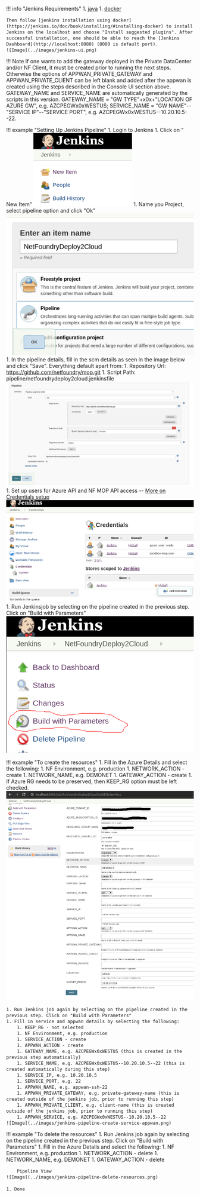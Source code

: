 !!! info "Jenkins Requirements"
    1. [java](https://jenkins.io/doc/administration/requirements/java/)
    1. [docker](https://docs.docker.com/get-docker/)

    Then follow [jenkins installation using docker](https://jenkins.io/doc/book/installing/#installing-docker) to install Jenkins on the localhost and choose "Install suggested plugins". After successful installation, one should be able to reach the [Jenkins Dashboard](http://localhost:8080) (8080 is default port).
    ![Image](../images/jenkins-ui.png)

!!! Note
    If one wants to add the gateway deployed in the Private DataCenter and/or NF Client, it must be created prior to running the next steps.
    Otherwise the options of APPWAN_PRIVATE_GATEWAY and APPWAN_PRIVATE_CLIENT can be left blank and added after the appwan is created using
    the steps described in the Console UI section above. GATEWAY_NAME and SERVICE_NAME are automatically generated by the scripts in this version.
    GATEWAY_NAME = "GW TYPE"+x0x+"LOCATION OF AZURE GW", e.g. AZCPEGWx0xWESTUS; SERVICE_NAME = "GW NAME"--"SERVICE IP"--"SERVICE PORT",
    e.g. AZCPEGWx0xWESTUS--10.20.10.5--22.

!!! example "Setting Up Jenkins Pipeline"
    1. Login to Jenkins
    1. Click on " New Item"
    ![Image](../images/jenkins-new-item.png)
    1. Name you Project, select pipeline option and click "Ok"
    ![Image](../images/jenkins-pipeline-name.png)
    1. In the pipeline details, fill in the scm details as seen in the image below and click "Save".
    Everything default apart from:
        1. Repository Url: https://github.com/netfoundry/mop.git
        1. Script Path: pipeline/netfoundrydeploy2cloud.jenkinsfile
    ![Image](../images/jenkins-pipeline-option.png)
    1. Set up users for Azure API and NF MOP API access --
    [More on Credentials setup](https://jenkins.io/doc/book/using/using-credentials/)
    ![Image](../images/jenkins-creds.png)
    1. Run Jenkinsjob by selecting on the pipeline created in the previous step. Click on "Build with Parameters"
    ![Image](../images/jenkins-pipeline-build-with-parameters.png)

!!! example "To create the resources"
    1. Fill in the Azure Details and select the following:
        1. NF Environment, e.g. production
        1. NETWORK_ACTION - create
        1. NETWORK_NAME, e.g. DEMONET
        1. GATEWAY_ACTION - create
        1. If Azure RG needs to be preserved, then KEEP_RG option must be left checked.
    ![Image](../images/jenkins-pipeline-create-network-gateway.png)

    1. Run Jenkins job again by selecting on the pipeline created in the previous step. Click on "Build with Parameters"
    1. Fill in service and appwan details by selecting the following:
        1. KEEP_RG - not selected
        1. NF Environment, e.g. production
        1. SERVICE_ACTION - create
        1. APPWAN_ACTION - create
        1. GATEWAY_NAME, e.g. AZCPEGWx0xWESTUS (this is created in the previous step automatically)
        1. SERVICE_NAME, e.g. AZCPEGWx0xWESTUS--10.20.10.5--22 (this is created automatically during this step)
        1. SERVICE_IP, e.g. 10.20.10.5
        1. SERVICE_PORT, e.g. 22
        1. APPWAN_NAME, e.g. appwan-ssh-22
        1. APPWAN_PRIVATE_GATEWAY, e.g. private-gateway-name (this is created outside of the jenkins job, prior to running this step)
        1. APPWAN_PRIVATE_CLIENT, e.g. client-name (this is created outside of the jenkins job, prior to running this step)
        1. APPWAN_SERVICE, e.g. AZCPEGWx0xWESTUS--10.20.10.5--22
    ![Image](../images/jenkins-pipeline-create-service-appwan.png)

!!! example "To delete the resources"
    1. Run Jenkins job again by selecting on the pipeline created in the previous step. Click on "Build with Parameters"
    1. Fill in the Azure Details and select the following:
        1. NF Environment, e.g. production
        1. NETWORK_ACTION - delete
        1. NETWORK_NAME, e.g. DEMONET
        1. GATEWAY_ACTION - delete

        Pipeline View
    ![Image](../images/jenkins-pipeline-delete-resources.png)

    1. Done
